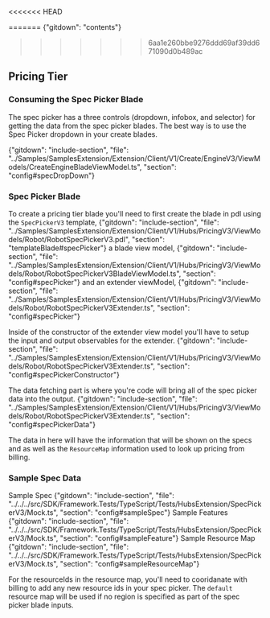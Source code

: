 <<<<<<< HEAD

=======
{"gitdown": "contents"}
>>>>>>> 6aa1e260bbe9276ddd69af39dd671090d0b489ac
## Pricing Tier
### Consuming the Spec Picker Blade
The spec picker has a three controls (dropdown, infobox, and selector) for getting the data from the spec picker blades. The best way is to use the Spec Picker dropdown in your create blades.

{"gitdown": "include-section", "file": "../Samples/SamplesExtension/Extension/Client/V1/Create/EngineV3/ViewModels/CreateEngineBladeViewModel.ts", "section": "config#specDropDown"}

### Spec Picker Blade
To create a pricing tier blade you'll need to first create the blade in pdl using the `SpecPickerV3` template,
{"gitdown": "include-section", "file": "../Samples/SamplesExtension/Extension/Client/V1/Hubs/PricingV3/ViewModels/Robot/RobotSpecPickerV3.pdl", "section": "templateBlade#specPicker"}
a blade view model,
{"gitdown": "include-section", "file": "../Samples/SamplesExtension/Extension/Client/V1/Hubs/PricingV3/ViewModels/Robot/RobotSpecPickerV3BladeViewModel.ts", "section": "config#specPicker"}
and an extender viewModel,
{"gitdown": "include-section", "file": "../Samples/SamplesExtension/Extension/Client/V1/Hubs/PricingV3/ViewModels/Robot/RobotSpecPickerV3Extender.ts", "section": "config#specPicker"}

Inside of the constructor of the extender view model you'll have to setup the input and output observables for the extender.
{"gitdown": "include-section", "file": "../Samples/SamplesExtension/Extension/Client/V1/Hubs/PricingV3/ViewModels/Robot/RobotSpecPickerV3Extender.ts", "section": "config#specPickerConstructor"}

The data fetching part is where you're code will bring all of the spec picker data into the output.
{"gitdown": "include-section", "file": "../Samples/SamplesExtension/Extension/Client/V1/Hubs/PricingV3/ViewModels/Robot/RobotSpecPickerV3Extender.ts", "section": "config#specPickerData"}

The data in here will have the information that will be shown on the specs and as well as the `ResourceMap` information used to look up pricing from billing.

### Sample Spec Data
Sample Spec
{"gitdown": "include-section", "file": "../../../src/SDK/Framework.Tests/TypeScript/Tests/HubsExtension/SpecPickerV3/Mock.ts", "section": "config#sampleSpec"}
Sample Features
{"gitdown": "include-section", "file": "../../../src/SDK/Framework.Tests/TypeScript/Tests/HubsExtension/SpecPickerV3/Mock.ts", "section": "config#sampleFeature"}
Sample Resource Map
{"gitdown": "include-section", "file": "../../../src/SDK/Framework.Tests/TypeScript/Tests/HubsExtension/SpecPickerV3/Mock.ts", "section": "config#sampleResourceMap"}

For the resourceIds in the resource map, you'll need to cooridanate with billing to add any new resource ids in your spec picker.
The `default` resource map will be used if no region is specified as part of the spec picker blade inputs.